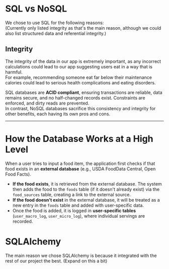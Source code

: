 # SQL vs NoSQL

We chose to use SQL for the following reasons:  
(Currently only listed integrity as that's the main reason, although we could also list structured data and referential integrity.)

## Integrity

The integrity of the data in our app is extremely important, as any incorrect calculations could lead to our app suggesting users eat in a way that is harmful.  
For example, recommending someone eat far below their maintenance calories could lead to serious health complications and eating disorders.

SQL databases are **ACID compliant**, ensuring transactions are reliable, data remains secure, and no half-changed records exist. Constraints are enforced, and dirty reads are prevented.  
In contrast, NoSQL databases sacrifice this consistency and integrity for other benefits, each having its own pros and cons.

---

# How the Database Works at a High Level

When a user tries to input a food item, the application first checks if that food exists in an **external database** (e.g., USDA FoodData Central, Open Food Facts).

- **If the food exists**, it is retrieved from the external database. The system then adds the food to the `foods` table (if it doesn't already exist) via the `food_sources` table, creating a link to the external source.
- **If the food doesn’t exist** in the external database, it will be treated as a new entry in the `foods` table and added with user-specific data.
- Once the food is added, it is logged in **user-specific tables** (`user_macro_log`, `user_micro_log`), where individual servings are recorded.

# SQLAlchemy

The main reason we chose SQLAlchemy is because it integrated with the rest of our project the best. (Expand on this a bit)